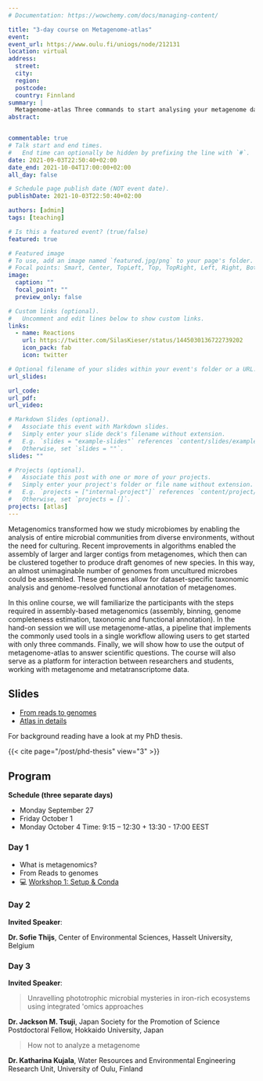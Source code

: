 ```yaml
---
# Documentation: https://wowchemy.com/docs/managing-content/

title: "3-day course on Metagenome-atlas"
event:
event_url: https://www.oulu.fi/uniogs/node/212131
location: virtual
address:
  street:
  city:
  region:
  postcode:
  country: Finnland
summary: |
  Metagenome-atlas Three commands to start analysing your metagenome data
abstract:


commentable: true
# Talk start and end times.
#   End time can optionally be hidden by prefixing the line with `#`.
date: 2021-09-03T22:50:40+02:00
date_end: 2021-10-04T17:00:00+02:00
all_day: false

# Schedule page publish date (NOT event date).
publishDate: 2021-10-03T22:50:40+02:00

authors: [admin]
tags: [teaching]

# Is this a featured event? (true/false)
featured: true

# Featured image
# To use, add an image named `featured.jpg/png` to your page's folder.
# Focal points: Smart, Center, TopLeft, Top, TopRight, Left, Right, BottomLeft, Bottom, BottomRight.
image:
  caption: ""
  focal_point: ""
  preview_only: false

# Custom links (optional).
#   Uncomment and edit lines below to show custom links.
links:
  - name: Reactions
    url: https://twitter.com/SilasKieser/status/1445030136722739202
    icon_pack: fab
    icon: twitter

# Optional filename of your slides within your event's folder or a URL.
url_slides:

url_code:
url_pdf:
url_video:

# Markdown Slides (optional).
#   Associate this event with Markdown slides.
#   Simply enter your slide deck's filename without extension.
#   E.g. `slides = "example-slides"` references `content/slides/example-slides.md`.
#   Otherwise, set `slides = ""`.
slides: ""

# Projects (optional).
#   Associate this post with one or more of your projects.
#   Simply enter your project's folder or file name without extension.
#   E.g. `projects = ["internal-project"]` references `content/project/deep-learning/index.md`.
#   Otherwise, set `projects = []`.
projects: [atlas]
---
```


Metagenomics transformed how we study microbiomes by enabling the analysis of entire microbial communities from diverse environments, without the need for culturing. Recent improvements in algorithms enabled the assembly of larger and larger contigs from metagenomes, which then can be clustered together to produce draft genomes of new species. In this way, an almost unimaginable number of genomes from uncultured microbes could be assembled. These genomes allow for dataset-specific taxonomic analysis and genome-resolved functional annotation of metagenomes.

In this online course, we will familiarize the participants with the steps required in assembly-based metagenomics (assembly, binning, genome completeness estimation, taxonomic and functional annotation). In the hand-on session we will use metagenome-atlas, a pipeline that implements the commonly used tools in a single workflow allowing users to get started with only three commands. Finally, we will show how to use the output of metagenome-atlas to answer scientific questions. The course will also serve as a platform for interaction between researchers and students,  working with metagenome and metatranscriptome data.









## Slides
- [From reads to genomes](Slides_1_Reads_to_genomes.pdf)
- [Atlas in details](Slides_3_Atlas_detail.pdf)

For background reading have a look at my PhD thesis.

{{< cite page="/post/phd-thesis" view="3" >}}



## Program

**Schedule (three separate days)**
- Monday September 27
- Friday October 1
- Monday October 4
Time: 9:15 – 12:30 + 13:30 - 17:00 EEST



### Day 1

- What is metagenomics?
- From Reads to genomes
- :computer: [Workshop 1: Setup & Conda](https://metagenome-atlas.shinyapps.io/1_Get_started/)




### Day 2
**Invited Speaker**:

**Dr. Sofie Thijs**, Center of Environmental Sciences, Hasselt University, Belgium


### Day 3

**Invited Speaker**:
> Unravelling phototrophic microbial mysteries in iron-rich ecosystems using integrated 'omics approaches

**Dr. Jackson M. Tsuji**, Japan Society for the Promotion of Science Postdoctoral Fellow, Hokkaido University, Japan

> How not to analyze a metagenome

**Dr. Katharina Kujala**, Water Resources and Environmental Engineering Research Unit, University of Oulu, Finland

